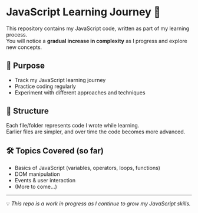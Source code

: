 # JavaScript Learning Journey 🚀

This repository contains my JavaScript code, written as part of my learning process.  
You will notice a **gradual increase in complexity** as I progress and explore new concepts.  

## 📌 Purpose
- Track my JavaScript learning journey
- Practice coding regularly
- Experiment with different approaches and techniques

## 📂 Structure
Each file/folder represents code I wrote while learning.  
Earlier files are simpler, and over time the code becomes more advanced.  

## 🛠️ Topics Covered (so far)
- Basics of JavaScript (variables, operators, loops, functions)
- DOM manipulation
- Events & user interaction
- (More to come...)

---

💡 *This repo is a work in progress as I continue to grow my JavaScript skills.*
